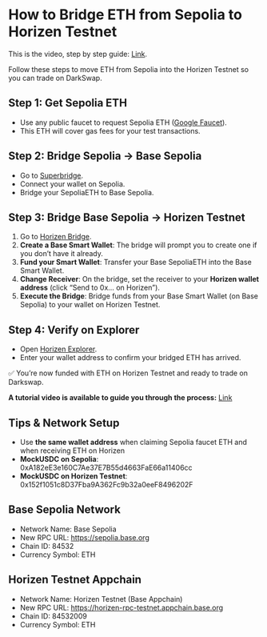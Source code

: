 # How to Bridge ETH from Sepolia to Horizen Testnet

This is the video, step by step guide: [Link](https://next.frame.io/share/8595fc25-cc47-4a4d-9df8-07c3d46a2a5a/view/82ab09ec-68dd-4174-9e49-5ddd0ee23677).

Follow these steps to move ETH from Sepolia into the Horizen Testnet so you can trade on DarkSwap.

## Step 1: Get Sepolia ETH

- Use any public faucet to request Sepolia ETH ([Google Faucet](https://cloud.google.com/application/web3/faucet/ethereum/sepolia)). 
- This ETH will cover gas fees for your test transactions.

## Step 2: Bridge Sepolia → Base Sepolia

- Go to [Superbridge](https://superbridge.app/base-sepolia).
- Connect your wallet on Sepolia.
- Bridge your SepoliaETH to Base Sepolia.

## Step 3: Bridge Base Sepolia → Horizen Testnet

1. Go to [Horizen Bridge](https://horizen-bridge-l3.vercel.app/).
2. **Create a Base Smart Wallet**: The bridge will prompt you to create one if you don’t have it already.
3. **Fund your Smart Wallet**: Transfer your Base SepoliaETH into the Base Smart Wallet. 
4. **Change Receiver**: On the bridge, set the receiver to your **Horizen wallet address** (click “Send to 0x… on Horizen”).
5. **Execute the Bridge**: Bridge funds from your Base Smart Wallet (on Base Sepolia) to your wallet on Horizen Testnet.

## Step 4: Verify on Explorer

- Open [Horizen Explorer](https://horizen-explorer-testnet.appchain.base.org/).
- Enter your wallet address to confirm your bridged ETH has arrived.

✅ You’re now funded with ETH on Horizen Testnet and ready to trade on Darkswap.

**A tutorial video is available to guide you through the process:** [Link](https://f.io/JO8WE45q)

## Tips & Network Setup

- Use **the same wallet address** when claiming Sepolia faucet ETH and when receiving ETH on Horizen
- **MockUSDC on Sepolia**: 0xA182eE3e160C7Ae37E7B55d4663FaE66a11406cc
- **MockUSDC on Horizen Testnet**: 0x152f1051c8D37Fba9A362Fc9b32a0eeF8496202F

## Base Sepolia Network

- Network Name: Base Sepolia
- New RPC URL: https://sepolia.base.org
- Chain ID: 84532
- Currency Symbol: ETH

## Horizen Testnet Appchain

- Network Name: Horizen Testnet (Base Appchain)
- New RPC URL: https://horizen-rpc-testnet.appchain.base.org
- Chain ID: 84532009
- Currency Symbol: ETH
